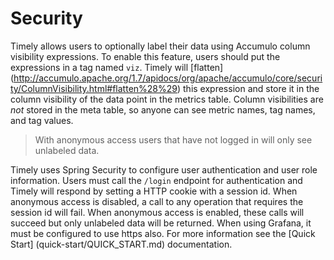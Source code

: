 # Security

Timely allows users to optionally label their data using Accumulo column visibility expressions. To enable this feature, users should put the expressions in a tag named `viz`. Timely will [flatten] (http://accumulo.apache.org/1.7/apidocs/org/apache/accumulo/core/security/ColumnVisibility.html#flatten%28%29) this expression and store it in the column visibility of the data point in the metrics table. Column visibilities are *not* stored in the meta table, so anyone can see metric names, tag names, and tag values.

> With anonymous access users that have not logged in will only see unlabeled data.

Timely uses Spring Security to configure user authentication and user role information. Users must call the `/login` endpoint for authentication and Timely will respond by setting a HTTP cookie with a session id. When anonymous access is disabled, a call to any operation that requires the session id will fail. When anonymous access is enabled, these calls will succeed but only unlabeled data will be returned. When using Grafana, it must be configured to use https also. For more information see the [Quick Start] (quick-start/QUICK_START.md) documentation.
